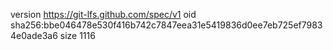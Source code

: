 version https://git-lfs.github.com/spec/v1
oid sha256:bbe046478e530f416b742c7847eea31e5419836d0ee7eb725ef79834e0ade3a6
size 1116
